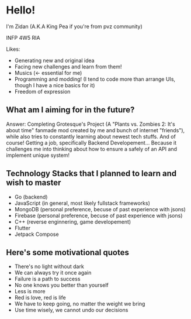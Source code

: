 # Hello!
I'm Zidan (A.K.A King Pea if you're from pvz community)

INFP 4W5 RIA

Likes:
- Generating new and original idea
- Facing new challenges and learn from them!
- Musics (<- essential for me)
- Programming and modding! (I tend to code more than arrange UIs, though I have a nice basics for it)
- Freedom of expression

## What am I aiming for in the future?

Answer: Completing Grotesque's Project (A "Plants vs. Zombies 2: It's about time" fanmade mod created by me and bunch of internet "friends"), while also tries to constantly learning about newest tech stuffs. And of course! Getting a job, specifically Backend Developement... Because it challenges me into thinking about how to ensure a safely of an API and implement unique system!

## Technology Stacks that I planned to learn and wish to master

- Go (backend)
- JavaScript (in general, most likely fullstack frameworks)
- MongoDB (personal preference, becuse of past experience with jsons)
- Firebase (personal preference, becuse of past experience with jsons)
- C++ (reverse enginnering, game developement)
- Flutter
- Jetpack Compose

## Here's some motivational quotes

- There's no light without dark
- We can always try it once again
- Failure is a path to success
- No one knows you better than yourself
- Less is more
- Red is love, red is life
- We have to keep going, no matter the weight we bring
- Use time wisely, we cannot undo our decisions
